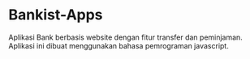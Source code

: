 # Bankist-Apps
Aplikasi Bank berbasis website dengan fitur transfer dan peminjaman. Aplikasi ini dibuat menggunakan bahasa pemrograman javascript. 
